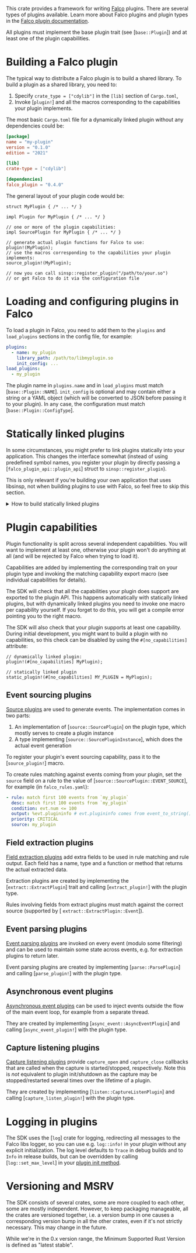 This crate provides a framework for writing [Falco](https://github.com/falcosecurity/falco)
plugins. There are several types of plugins available. Learn more about Falco plugins
and plugin types in the [Falco plugin documentation](https://falco.org/docs/plugins/).

All plugins must implement the base plugin trait (see [`base::Plugin`]) and at least one of the plugin
capabilities.

# Building a Falco plugin

The typical way to distribute a Falco plugin is to build a shared library. To build a plugin as a shared
library, you need to:

1. Specify `crate_type = ["cdylib"]` in the `[lib]` section of `Cargo.toml`,
2. Invoke [`plugin!`] and all the macros corresponding to the capabilities your plugin implements.

The most basic `Cargo.toml` file for a dynamically linked plugin without any dependencies could be:

```toml
[package]
name = "my-plugin"
version = "0.1.0"
edition = "2021"

[lib]
crate-type = ["cdylib"]

[dependencies]
falco_plugin = "0.4.0"
```

The general layout of your plugin code would be:

```ignore
struct MyPlugin { /* ... */ }

impl Plugin for MyPlugin { /* ... */ }

// one or more of the plugin capabilities:
impl SourcePlugin for MyPlugin { /* ... */ }

// generate actual plugin functions for Falco to use:
plugin!(MyPlugin);
// use the macros corresponding to the capabilities your plugin implements:
source_plugin!(MyPlugin);

// now you can call sinsp::register_plugin("/path/to/your.so")
// or get Falco to do it via the configuration file
```

# Loading and configuring plugins in Falco

To load a plugin in Falco, you need to add them to the `plugins` and `load_plugins` sections in the config
file, for example:

```yaml
plugins:
  - name: my_plugin
    library_path: /path/to/libmyplugin.so
    init_config: ...
load_plugins:
  - my_plugin
```

The plugin name in `plugins.name` and in `load_plugins` must match [`base::Plugin::NAME`]. `init_config` is optional
and may contain either a string or a YAML object (which will be converted to JSON before passing it to your plugin).
In any case, the configuration must match [`base::Plugin::ConfigType`].

# Statically linked plugins

In some circumstances, you might prefer to link plugins statically into your application. This changes
the interface somewhat (instead of using predefined symbol names, you register your plugin by directly
passing a [`falco_plugin_api::plugin_api`] struct to `sinsp::register_plugin`).

This is only relevant if you're building your own application that uses libsinsp, not when building plugins
to use with Falco, so feel free to skip this section.

<details><summary>How to build statically linked plugins</summary>

For a statically linked plugin, you need to:

1. Specify `crate_type = ["staticlib"]` in the `[lib]` section of `Cargo.toml`,
2. Invoke the [`static_plugin!`] macro. You do not need to handle individual capabilities.

The most basic `Cargo.toml` file for a statically linked plugin without any dependencies could be:

```toml
[package]
name = "my-plugin"
version = "0.1.0"
edition = "2021"

[lib]
crate-type = ["staticlib"]

[dependencies]
falco_plugin = "0.4.0"
```

The outline of the plugin code would look like:

```ignore
struct MyPlugin { /* ... */ }

impl Plugin for MyPlugin { /* ... */ }

// one or more of the plugin capabilities:
impl SourcePlugin for MyPlugin { /* ... */ }

// generate the API structure for the plugin:
static_plugin!(MY_PLUGIN_API = MyPlugin);

// now you can call sinsp::register_plugin(&MY_PLUGIN_API) on the C++ side
```

Loading and configuring a statically linked plugin entirely depends on the application you're linking it into.

## Building static and dynamic plugins from a single codebase

This is a more complex problem, but still doable. As the SDK has validation to ensure the required macros
are invoked, we cannot split the plugin `impl`s from the export macros. We also cannot conditionally compile
one set or the other based on the crate type we're building, so we need another approach.

First, add a lints setting to your `Cargo.toml` and make sure you're building a `cdylib`:

```toml
[lib]
crate-type = ["cdylib"]

[lints.rust]
unexpected_cfgs = { level = "allow", check-cfg = ['cfg(linkage, values("static"))'] }
```

This lets us configure the build either with or without `linkage="static"` and check the value of this
setting inside the code.

Then, conditionally invoke the right macros, based on the setting:

```ignore
// static linking
#[cfg(linkage = "static")]
use falco_plugin::static_plugin;

#[cfg(linkage = "static")]
static_plugin!(MY_PLUGIN = MyPlugin);

// dynamic linking
#[cfg(not(linkage = "static"))]
use falco_plugin::{plugin, source_plugin};

#[cfg(not(linkage = "static"))]
plugin!(MyPlugin);

#[cfg(not(linkage = "static"))]
source_plugin!(MyPlugin);
```

(explicitly importing the macros seems necessary for some reason)

Finally, build both variants:

```shell
# build the shared plugin library (default)
cargo build --release

# override crate type and the linkage setting to build a static library
# note we're using `cargo rustc` here, not `cargo build`
RUSTFLAGS='--cfg linkage="static"' cargo rustc --crate-type=staticlib --release
```

</details>

# Plugin capabilities

Plugin functionality is split across several independent capabilities. You will want to implement at least one,
otherwise your plugin won't do anything at all (and will be rejected by Falco when trying to load it).

Capabilities are added by implementing the corresponding trait on your plugin type and invoking the matching
capability export macro (see individual capabilities for details).

The SDK will check that all the capabilities your plugin does support are exported to the plugin API.
This happens automatically with statically linked plugins, but with dynamically linked plugins you need to invoke
one macro per capability yourself. If you forget to do this, you will get a compile error pointing you to the right
macro.

The SDK will also check that your plugin supports at least one capability. During initial development, you might want to
build a plugin with no capabilities, so this check can be disabled by using the `#[no_capabilities]` attribute:

```ignore
// dynamically linked plugin:
plugin!(#[no_capabilities] MyPlugin);

// statically linked plugin
static_plugin!(#[no_capabilities] MY_PLUGIN = MyPlugin);
```

## Event sourcing plugins

[Source plugins](`source`) are used to generate events. The implementation comes in two parts:

1. An implementation of [`source::SourcePlugin`] on the plugin type, which mostly serves
   to create a plugin instance
2. A type implementing [`source::SourcePluginInstance`], which does the actual event generation

To register your plugin's event sourcing capability, pass it to the [`source_plugin!`] macro.

To create rules matching against events coming from your plugin, set the `source` field on a rule
to the value of [`source::SourcePlugin::EVENT_SOURCE`], for example (in `falco_rules.yaml`):

```yaml
- rule: match first 100 events from `my_plugin`
  desc: match first 100 events from `my_plugin`
  condition: evt.num <= 100
  output: %evt.plugininfo # evt.plugininfo comes from event_to_string()
  priority: CRITICAL
  source: my_plugin
```

## Field extraction plugins

[Field extraction plugins](`extract`) add extra fields to be used in rule matching and rule output. Each
field has a name, type and a function or method that returns the actual extracted data.

Extraction plugins are created by implementing the [`extract::ExtractPlugin`] trait and calling
[`extract_plugin!`] with the plugin type.

Rules involving fields from extract plugins must match against the correct source (supported by [
`extract::ExtractPlugin::Event`]).

## Event parsing plugins

[Event parsing plugins](`parse`) are invoked on every event (modulo some filtering) and can be used to
maintain some state across events, e.g. for extraction plugins to return later.

Event parsing plugins are created by implementing [`parse::ParsePlugin`] and calling [`parse_plugin!`]
with the plugin type.

## Asynchronous event plugins

[Asynchronous event plugins](`async_event`) can be used to inject events outside the flow of the main event loop,
for example from a separate thread.

They are created by implementing [`async_event::AsyncEventPlugin`] and calling [`async_event_plugin!`]
with the plugin type.

## Capture listening plugins

[Capture listening plugins](`listen`) provide `capture_open` and `capture_close` callbacks that are called
when the capture is started/stopped, respectively. Note this is *not* equivalent to plugin init/shutdown
as the capture may be stopped/restarted several times over the lifetime of a plugin.

They are created by implementing [`listen::CaptureListenPlugin`] and calling [`capture_listen_plugin!`]
with the plugin type.

# Logging in plugins

The SDK uses the [`log`] crate for logging, redirecting all messages to the Falco libs logger, so you can use
e.g. `log::info!` in your plugin without any explicit initialization. The log level defaults to `Trace`
in debug builds and to `Info` in release builds, but can be overridden by calling [`log::set_max_level`]
in your [plugin init method](`base::Plugin::new`).

# Versioning and MSRV

The SDK consists of several crates, some are more coupled to each other, some are mostly independent. However,
to keep packaging manageable, all the crates are versioned together, i.e. a version bump in one causes
a corresponding version bump in all the other crates, even if it's not strictly necessary. This may change
in the future.

While we're in the 0.x version range, the Minimum Supported Rust Version is defined as "latest stable".
